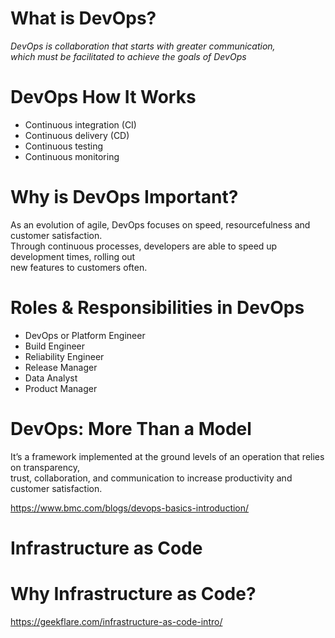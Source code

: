 # What is DevOps?

_DevOps is collaboration that starts with greater communication,     
which must be facilitated to achieve the goals of DevOps_

# DevOps How It Works

* Continuous integration (CI)
* Continuous delivery (CD)
* Continuous testing
* Continuous monitoring

# Why is DevOps Important?

 As an evolution of agile, DevOps focuses on speed, resourcefulness and customer satisfaction.  
 Through continuous processes, developers are able to speed up development times, rolling out  
 new features to customers often.
 
# Roles & Responsibilities in DevOps

* DevOps or Platform Engineer
* Build Engineer
* Reliability Engineer
* Release Manager
* Data Analyst
* Product Manager 

# DevOps: More Than a Model

 It’s a framework implemented at the ground levels of an operation that relies on transparency,  
 trust, collaboration, and communication to increase productivity and customer satisfaction.  
 
 https://www.bmc.com/blogs/devops-basics-introduction/
 
# Infrastructure as Code
 
# Why Infrastructure as Code?
 
 
https://geekflare.com/infrastructure-as-code-intro/
